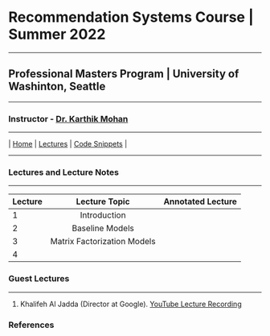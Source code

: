 # Recommendation Systems Course | Summer 2022 

***
 
## Professional Masters Program | University of Washinton, Seattle 

***


### Instructor - [Dr. Karthik Mohan](https://www.ece.uw.edu/people/karthik-mohan/)

***

| [Home](index.md)  | [Lectures](lectures.md)       | [Code Snippets](code_snippets.md)      |


***


### Lectures and Lecture Notes

***

| Lecture | Lecture Topic | Annotated Lecture |
| :--- | :----: | :---: |
| 1 | Introduction | |
| 2 | Baseline Models | |
| 3 | Matrix Factorization Models | |
| 4 | | |


### Guest Lectures

*** 

1. Khalifeh Al Jadda (Director at Google). <a href="https://www.youtube.com/watch?v=5Pa9NN_uRYg&t=1s" target="_blank">YouTube Lecture Recording </a>



### References


